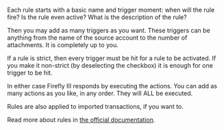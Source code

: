 Each rule starts with a basic name and trigger moment: when will the rule fire? Is the rule even active? What is the description of the rule?

Then you may add as many triggers as you want. These triggers can be anything from the name of the source account to the number of attachments. It is completely up to you.

If a rule is strict, then every trigger must be hit for a rule to be activated. If you make it non-strict (by deselecting the checkbox) it is enough for one trigger to be hit.

In either case Firefly III responds by executing the actions. You can add as many actions as you like, in any order. They will ALL be executed.

Rules are also applied to imported transactions, if you want to.

Read more about rules in [the official documentation](https://firefly-iii.readthedocs.io/en/latest/advanced/rules.html).